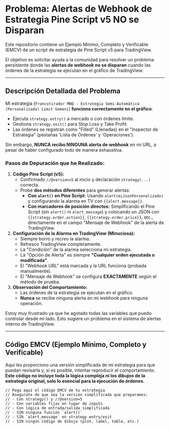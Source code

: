 # Problema: Alertas de Webhook de Estrategia Pine Script v5 NO se Disparan

Este repositorio contiene un Ejemplo Mínimo, Completo y Verificable (EMCV) de un script de estrategia de Pine Script v5 para TradingView.

El objetivo es solicitar ayuda a la comunidad para resolver un problema persistente donde las **alertas de webhook no se disparan** cuando las órdenes de la estrategia se ejecutan en el gráfico de TradingView.

---

## Descripción Detallada del Problema

Mi estrategia (`Francotirador MNQ - Estrategia Semi-Automática (Personalizada) Limit Gemeni`) **funciona correctamente en el gráfico**:
* Ejecuta `strategy.entry()` a mercado o con órdenes límite.
* Gestiona `strategy.exit()` para Stop Loss y Take Profit.
* Las órdenes se registran como "Filled" (Llenadas) en el "Inspector de Estrategia" (pestañas 'Lista de Órdenes' y 'Operaciones').

Sin embargo, **NUNCA recibo NINGUNA alerta de webhook** en mi URL, a pesar de haber configurado todo de manera exhaustiva.

### Pasos de Depuración que he Realizado:

1.  **Código Pine Script (v5):**
    * Confirmado `//@version=5` al inicio y declaración `strategy(...)` correcta.
    * Probé **dos métodos diferentes** para generar alertas:
        * **Con `alert()` en Pine Script:** Usando `alert(miJsonPersonalizado)` y configurando la alarma en TV con `{{alert.message}}`.
        * **Con marcadores de posición directos:** Simplificando el Pine Script (sin `alert()` ni `alert_message`) y colocando un JSON con `{{strategy.order.action}}`, `{{strategy.order.price}}`, etc., directamente en el campo "Mensaje de Webhook" de la alerta de TradingView.
2.  **Configuración de la Alarma en TradingView (Minuciosa):**
    * Siempre borro y recreo la alarma.
    * Refresco TradingView completamente.
    * La "Condición" de la alarma selecciona mi estrategia.
    * La "Opción de Alerta" es siempre **"Cualquier orden ejecutada o modificada"**.
    * El "Webhook URL" está marcada y la URL funciona (probada manualmente).
    * El "Mensaje de Webhook" se configura **EXACTAMENTE** según el método de prueba.
3.  **Observación del Comportamiento:**
    * Las órdenes de la estrategia se ejecutan en el gráfico.
    * **Nunca** se recibe ninguna alerta en mi webhook para ninguna operación.

Estoy muy frustrado ya que he agotado todas las variables que puedo controlar desde mi lado. Esto sugiere un problema en el sistema de alertas interno de TradingView.

---

## Código EMCV (Ejemplo Mínimo, Completo y Verificable)

Aquí les proporciono una versión simplificada de mi estrategia para que puedan revisarla y, si es posible, intentar reproducir el comportamiento. **Este código no incluye toda la lógica compleja ni los dibujos de la estrategia original, solo lo esencial para la ejecución de órdenes.**

```pine
// Pega aquí el código EMCV de tu estrategia
// Asegurate de que sea la versión simplificada que preparamos:
// - Con strategy() y //@version=5
// - Con variables fijas en lugar de inputs
// - Con lógica de entrada/salida simplificada
// - SIN ninguna función `alert()`
// - SIN `alert_message` en strategy.entry/exit
// - SIN ningún código de dibujo (plot, label, table, etc.)
